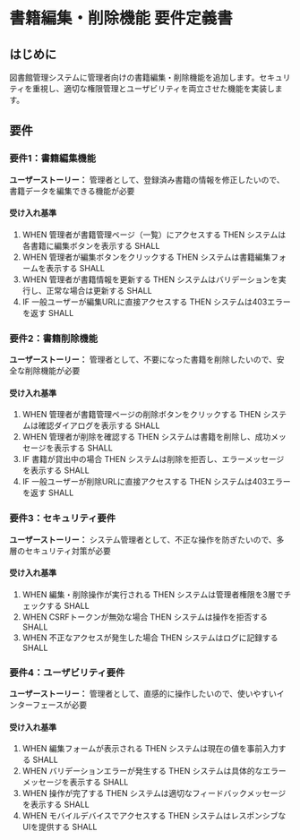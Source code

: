 # 書籍編集・削除機能 要件定義書

## はじめに

図書館管理システムに管理者向けの書籍編集・削除機能を追加します。セキュリティを重視し、適切な権限管理とユーザビリティを両立させた機能を実装します。

## 要件

### 要件1：書籍編集機能

**ユーザーストーリー：** 管理者として、登録済み書籍の情報を修正したいので、書籍データを編集できる機能が必要

#### 受け入れ基準

1. WHEN 管理者が書籍管理ページ（一覧）にアクセスする THEN システムは各書籍に編集ボタンを表示する SHALL
2. WHEN 管理者が編集ボタンをクリックする THEN システムは書籍編集フォームを表示する SHALL
3. WHEN 管理者が書籍情報を更新する THEN システムはバリデーションを実行し、正常な場合は更新する SHALL
4. IF 一般ユーザーが編集URLに直接アクセスする THEN システムは403エラーを返す SHALL

### 要件2：書籍削除機能

**ユーザーストーリー：** 管理者として、不要になった書籍を削除したいので、安全な削除機能が必要

#### 受け入れ基準

1. WHEN 管理者が書籍管理ページの削除ボタンをクリックする THEN システムは確認ダイアログを表示する SHALL
2. WHEN 管理者が削除を確認する THEN システムは書籍を削除し、成功メッセージを表示する SHALL
3. IF 書籍が貸出中の場合 THEN システムは削除を拒否し、エラーメッセージを表示する SHALL
4. IF 一般ユーザーが削除URLに直接アクセスする THEN システムは403エラーを返す SHALL

### 要件3：セキュリティ要件

**ユーザーストーリー：** システム管理者として、不正な操作を防ぎたいので、多層のセキュリティ対策が必要

#### 受け入れ基準

1. WHEN 編集・削除操作が実行される THEN システムは管理者権限を3層でチェックする SHALL
2. WHEN CSRFトークンが無効な場合 THEN システムは操作を拒否する SHALL
3. WHEN 不正なアクセスが発生した場合 THEN システムはログに記録する SHALL

### 要件4：ユーザビリティ要件

**ユーザーストーリー：** 管理者として、直感的に操作したいので、使いやすいインターフェースが必要

#### 受け入れ基準

1. WHEN 編集フォームが表示される THEN システムは現在の値を事前入力する SHALL
2. WHEN バリデーションエラーが発生する THEN システムは具体的なエラーメッセージを表示する SHALL
3. WHEN 操作が完了する THEN システムは適切なフィードバックメッセージを表示する SHALL
4. WHEN モバイルデバイスでアクセスする THEN システムはレスポンシブなUIを提供する SHALL